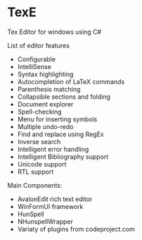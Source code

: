 # TexE
Tex Editor for windows using C#

List of editor features
- Configurable	
- IntelliSense
- Syntax highlighting
- Autocompletion of LaTeX commands	
- Parenthesis matching
- Collapsible sections and folding
- Document explorer
- Spell-checking	
- Menu for inserting symbols	
- Multiple undo-redo	
- Find and replace using RegEx	
- Inverse search
- Intelligent error handling	
- Intelligent Bibliography support
- Unicode support	
- RTL support	

Main Components:
- AvalonEdit rich text editor
- WinFormUI framework
- HunSpell 
- NHunspellWrapper
- Variaty of plugins from codeproject.com 



